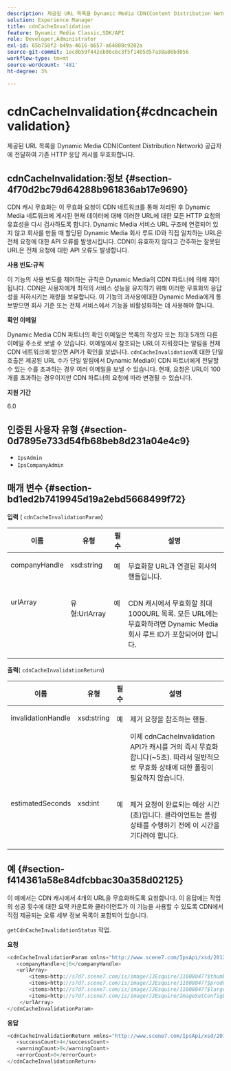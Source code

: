 ```yaml
---
description: 제공된 URL 목록을 Dynamic Media CDN(Content Distribution Network) 공급자에 전달하여 기존 HTTP 응답 캐시를 무효화합니다.
solution: Experience Manager
title: cdnCacheInvalidation
feature: Dynamic Media Classic,SDK/API
role: Developer,Administrator
exl-id: 65b758f2-b49a-4616-b657-a64808c9202a
source-git-commit: 1ec8b59f442eb96c6c3f5f1405d57a38a86bd056
workflow-type: tm+mt
source-wordcount: '481'
ht-degree: 3%

---
```


# cdnCacheInvalidation{#cdncacheinvalidation}

제공된 URL 목록을 Dynamic Media CDN(Content Distribution Network) 공급자에 전달하여 기존 HTTP 응답 캐시를 무효화합니다.

## cdnCacheInvalidation:정보 {#section-4f70d2bc79d64288b961836ab17e9690}

CDN 캐시 무효화는 이 무효화 요청이 CDN 네트워크를 통해 처리된 후 Dynamic Media 네트워크에 게시된 현재 데이터에 대해 이러한 URL에 대한 모든 HTTP 요청의 유효성을 다시 검사하도록 합니다. Dynamic Media 서비스 URL 구조에 연결되어 있지 않고 회사를 만들 때 할당된 Dynamic Media 회사 루트 ID와 직접 일치하는 URL은 전체 요청에 대한 API 오류를 발생시킵니다. CDN이 유효하지 않다고 간주하는 잘못된 URL은 전체 요청에 대한 API 오류도 발생합니다.

**사용 빈도:규칙**

이 기능의 사용 빈도를 제어하는 규칙은 Dynamic Media의 CDN 파트너에 의해 제어됩니다. CDN은 사용자에게 최적의 서비스 성능을 유지하기 위해 이러한 무효화의 응답성을 저하시키는 재량을 보유합니다. 이 기능의 과사용에대한 Dynamic Media에게 통보받으면 회사 기준 또는 전체 서비스에서 기능을 비활성화하는 데 사용해야 합니다.

**확인 이메일**

Dynamic Media CDN 파트너의 확인 이메일은 목록의 작성자 또는 최대 5개의 다른 이메일 주소로 보낼 수 있습니다. 이메일에서 참조되는 URL이 지워졌다는 알림을 전체 CDN 네트워크에 받으면 API가 확인을 보냅니다. `cdnCacheInvalidation`에 대한 단일 호출은 제공된 URL 수가 단일 알림에서 Dynamic Media이 CDN 파트너에게 전달할 수 있는 수를 초과하는 경우 여러 이메일을 보낼 수 있습니다. 현재, 요청은 URL이 100개를 초과하는 경우이지만 CDN 파트너의 요청에 따라 변경될 수 있습니다.

**지원 기간**

6.0

## 인증된 사용자 유형 {#section-0d7895e733d54fb68beb8d231a04e4c9}

* `IpsAdmin`
* `IpsCompanyAdmin`

## 매개 변수 {#section-bd1ed2b7419945d19a2ebd5668499f72}

**입력** (  `cdnCacheInvalidationParam`)

<table id="table_EDD1875264C846BE951869D528A90D73"> 
 <thead> 
  <tr> 
   <th class="entry"> <b> 이름</b> </th> 
   <th class="entry"> <b> 유형</b> </th> 
   <th class="entry"> <b> 필수</b> </th> 
   <th class="entry"> <b> 설명</b> </th> 
  </tr> 
 </thead>
 <tbody> 
  <tr valign="top"> 
   <td> <p> <span class="codeph"> <span class="varname"> companyHandle</span> </span> </p> </td> 
   <td> <p> <span class="codeph"> xsd:string</span> </p> </td> 
   <td> <p> 예 </p> </td> 
   <td> <p> 무효화할 URL과 연결된 회사의 핸들입니다. </p> </td> 
  </tr> 
  <tr valign="top"> 
   <td> <p> <span class="codeph"> <span class="varname"> urlArray</span> </span> </p> </td> 
   <td> <p> <span class="codeph"> 유형:UrlArray</span> </p> </td> 
   <td> <p> 예 </p> </td> 
   <td> <p> CDN 캐시에서 무효화할 최대 1000URL 목록. 모든 URL에는 무효화하려면 Dynamic Media 회사 루트 ID가 포함되어야 합니다. </p> </td> 
  </tr> 
 </tbody> 
</table>

**출력**(  `cdnCacheInvalidationReturn`)

<table id="table_1D947C1BF8864820AD7BA0CDC0F076F9"> 
 <thead> 
  <tr> 
   <th class="entry"> <b> 이름</b> </th> 
   <th class="entry"> <b> 유형</b> </th> 
   <th class="entry"> <b> 필수</b> </th> 
   <th class="entry"> <b> 설명</b> </th> 
  </tr> 
 </thead>
 <tbody> 
  <tr valign="top"> 
   <td colname="col1"> <p><span class="codeph"><span class="varname"> invalidationHandle</span></span> </p> </td> 
   <td colname="col2"> <p><span class="codeph"> xsd:string</span> </p> </td> 
   <td colname="col3"> <p>예 </p> </td> 
   <td colname="col4"> <p>제거 요청을 참조하는 핸들. </p> <p>이제 <span class="codeph"> cdnCacheInvalidation</span> API가 캐시를 거의 즉시 무효화합니다(~5초). 따라서 일반적으로 무효화 상태에 대한 폴링이 필요하지 않습니다. </p> 
    <!--<p>The next three paragraphs were added as per CQDOC-13840 With the migration from Akamai v2 API's to fast purge, purging time is now approximately 5 seconds. You are no longer required to poll on the purge URL to find out the status of the purge request.</p>--> 
    <!--<p>The cache invalidation handle used to contained the company ID, the user account type used (small or large), and the purge url. With the release of 2019R1, <codeph>invalidationHandle</codeph> now contains just the company ID and the purge ID. </p>--> 
    <!--<p>Prior to 2019R1, two different Akamai users were being used for each geography (for example, <codeph>cdninvalidatesmallemea</codeph> and <codeph>cdninvalidatelargeemea</codeph>) to invalidate requests, depending on the number of URLs in each request. This functionality was done so that a small request was not blocked because of a large request. Now, with fast purge in 2019R1, the purge is nearly instantaneous, two users are no longer needed, and only one account is used. </p>--> </td> 
  </tr> 
  <tr valign="top"> 
   <td colname="col1"> <p><span class="codeph"><span class="varname"> estimatedSeconds</span></span> </p> </td> 
   <td colname="col2"> <p><span class="codeph"> xsd:int</span> </p> </td> 
   <td colname="col3"> <p>예 </p> </td> 
   <td colname="col4"> <p>제거 요청이 완료되는 예상 시간(초)입니다. 클라이언트는 폴링 상태를 수행하기 전에 이 시간을 기다려야 합니다. </p> </td> 
  </tr> 
 </tbody> 
</table>

## 예 {#section-f414361a58e84dfcbbac30a358d02125}

이 예에서는 CDN 캐시에서 4개의 URL을 무효화하도록 요청합니다. 이 응답에는 작업의 성공 횟수에 대한 요약 카운트와 클라이언트가 이 기능을 사용할 수 있도록 CDN에서 직접 제공되는 오류 세부 정보 목록이 포함되어 있습니다.

`getCdnCacheInvalidationStatus` 작업.

**요청**

```java
<cdnCacheInvalidationParam xmlns="http://www.scene7.com/IpsApi/xsd/2012-02-14">
   <companyHandle>c|6</companyHandle>
   <urlArray>
       <items>http://s7d7.scene7.com/is/image/JJEsquire/11008047?$thumbnail$</items>
       <items>http://s7d7.scene7.com/is/image/JJEsquire/11008047?$product$</items>
       <items>http://s7d7.scene7.com/is/image/JJEsquire/11008047?$large$</items>
       <items>http://s7d7.scene7.com/is/image/JJEsquire/ImageSetConfigDefaults?req=userdata</items>
    </urlArray>
</cdnCacheInvalidationParam>
```

**응답**

```java
<cdnCacheInvalidationReturn xmlns="http://www.scene7.com/IpsApi/xsd/2012-02-14">
   <successCount>4</successCount>
   <warningCount>0</warningCount>
   <errorCount>0</errorCount>
</cdnCacheInvalidationReturn>
```
